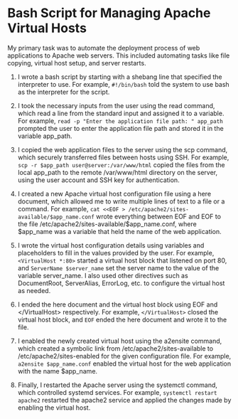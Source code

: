 <!DOCTYPE html>
<html>

<head>
  <title>Bash Script for Managing Apache Virtual Hosts</title>
</head>

<body>
  <h1>Bash Script for Managing Apache Virtual Hosts</h1>

  <p>My primary task was to automate the deployment process of web applications to Apache web servers. This included
    automating tasks like file copying, virtual host setup, and server restarts.</p>

  <ol>
    <li>
      <p>
        I wrote a bash script by starting with a shebang line that specified the interpreter to use. For example,
        <code>#!/bin/bash</code> told the system to use bash as the interpreter for the script.
      </p>
    </li>
    <li>
      <p>
        I took the necessary inputs from the user using the read command, which read a line from the standard input and
        assigned it to a variable. For example, <code>read -p "Enter the application file path: " app_path</code>
        prompted the user to enter the application file path and stored it in the variable app_path.
      </p>
    </li>
    <li>
      <p>
        I copied the web application files to the server using the scp command, which securely transferred files between
        hosts using SSH. For example, <code>scp -r $app_path user@server:/var/www/html</code> copied the files from the
        local app_path to the remote /var/www/html directory on the server, using the user account and SSH key for
        authentication.
      </p>
    </li>
    <li>
      <p>
        I created a new Apache virtual host configuration file using a here document, which allowed me to write multiple
        lines of text to a file or a command. For example,
        <code>cat &lt;&lt;EOF &gt; /etc/apache2/sites-available/$app_name.conf</code> wrote everything between EOF and
        EOF to the file /etc/apache2/sites-available/$app_name.conf, where $app_name was a variable that held the name
        of the web application.
      </p>
    </li>
    <li>
      <p>
        I wrote the virtual host configuration details using variables and placeholders to fill in the values provided
        by the user. For example, <code>&lt;VirtualHost *:80&gt;</code> started a virtual host block that listened on
        port 80, and <code>ServerName $server_name</code> set the server name to the value of the variable server_name.
        I also used other directives such as DocumentRoot, ServerAlias, ErrorLog, etc. to configure the virtual host as
        needed.
      </p>
    </li>
    <li>
      <p>
        I ended the here document and the virtual host block using EOF and &lt;/VirtualHost&gt; respectively. For
        example, <code>&lt;/VirtualHost&gt;</code> closed the virtual host block, and <code>EOF</code> ended the here
        document and wrote it to the file.
      </p>
    </li>
    <li>
      <p>
        I enabled the newly created virtual host using the a2ensite command, which created a symbolic link from
        /etc/apache2/sites-available to /etc/apache2/sites-enabled for the given configuration file. For example,
        <code>a2ensite $app_name.conf</code> enabled the virtual host for the web application with the name $app_name.
      </p>
    </li>
    <li>
      <p>
        Finally, I restarted the Apache server using the systemctl command, which controlled systemd services. For
        example, <code>systemctl restart apache2</code> restarted the apache2 service and applied the changes made by
        enabling the virtual host.
      </p>
    </li>
  </ol>

</body>

</html>